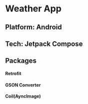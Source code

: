 # Weather App

## Platform: Android
## Tech: Jetpack Compose

## Packages
#### Retrofit
#### GSON Converter
#### Coil(AyncImage)
